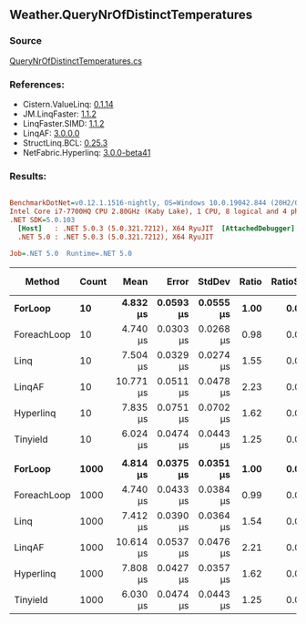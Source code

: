 ﻿## Weather.QueryNrOfDistinctTemperatures

### Source
[QueryNrOfDistinctTemperatures.cs](../LinqBenchmarks/Weather/QueryNrOfDistinctTemperatures.cs)

### References:
- Cistern.ValueLinq: [0.1.14](https://www.nuget.org/packages/Cistern.ValueLinq/0.1.14)
- JM.LinqFaster: [1.1.2](https://www.nuget.org/packages/JM.LinqFaster/1.1.2)
- LinqFaster.SIMD: [1.1.2](https://www.nuget.org/packages/LinqFaster.SIMD/1.0.3)
- LinqAF: [3.0.0.0](https://www.nuget.org/packages/LinqAF/3.0.0.0)
- StructLinq.BCL: [0.25.3](https://www.nuget.org/packages/StructLinq.BCL/0.25.3)
- NetFabric.Hyperlinq: [3.0.0-beta41](https://www.nuget.org/packages/NetFabric.Hyperlinq/3.0.0-beta41)

### Results:
``` ini

BenchmarkDotNet=v0.12.1.1516-nightly, OS=Windows 10.0.19042.844 (20H2/October2020Update)
Intel Core i7-7700HQ CPU 2.80GHz (Kaby Lake), 1 CPU, 8 logical and 4 physical cores
.NET SDK=5.0.103
  [Host]   : .NET 5.0.3 (5.0.321.7212), X64 RyuJIT  [AttachedDebugger]
  .NET 5.0 : .NET 5.0.3 (5.0.321.7212), X64 RyuJIT

Job=.NET 5.0  Runtime=.NET 5.0  

```
|      Method | Count |      Mean |     Error |    StdDev | Ratio | RatioSD |  Gen 0 | Gen 1 | Gen 2 | Allocated |
|------------ |------ |----------:|----------:|----------:|------:|--------:|-------:|------:|------:|----------:|
|     **ForLoop** |    **10** |  **4.832 μs** | **0.0593 μs** | **0.0555 μs** |  **1.00** |    **0.00** | **1.5564** |     **-** |     **-** |      **5 KB** |
| ForeachLoop |    10 |  4.740 μs | 0.0303 μs | 0.0268 μs |  0.98 |    0.01 | 1.5564 |     - |     - |      5 KB |
|        Linq |    10 |  7.504 μs | 0.0329 μs | 0.0274 μs |  1.55 |    0.02 | 1.4038 |     - |     - |      4 KB |
|      LinqAF |    10 | 10.771 μs | 0.0511 μs | 0.0478 μs |  2.23 |    0.03 | 1.4038 |     - |     - |      4 KB |
|   Hyperlinq |    10 |  7.835 μs | 0.0751 μs | 0.0702 μs |  1.62 |    0.02 | 1.4038 |     - |     - |      4 KB |
|    Tinyield |    10 |  6.024 μs | 0.0474 μs | 0.0443 μs |  1.25 |    0.02 | 1.9073 |     - |     - |      6 KB |
|             |       |           |           |           |       |         |        |       |       |           |
|     **ForLoop** |  **1000** |  **4.814 μs** | **0.0375 μs** | **0.0351 μs** |  **1.00** |    **0.00** | **1.5564** |     **-** |     **-** |      **5 KB** |
| ForeachLoop |  1000 |  4.740 μs | 0.0433 μs | 0.0384 μs |  0.99 |    0.01 | 1.5564 |     - |     - |      5 KB |
|        Linq |  1000 |  7.412 μs | 0.0390 μs | 0.0364 μs |  1.54 |    0.02 | 1.4038 |     - |     - |      4 KB |
|      LinqAF |  1000 | 10.614 μs | 0.0537 μs | 0.0476 μs |  2.21 |    0.01 | 1.4038 |     - |     - |      4 KB |
|   Hyperlinq |  1000 |  7.808 μs | 0.0427 μs | 0.0357 μs |  1.62 |    0.01 | 1.4038 |     - |     - |      4 KB |
|    Tinyield |  1000 |  6.030 μs | 0.0474 μs | 0.0443 μs |  1.25 |    0.02 | 1.9073 |     - |     - |      6 KB |
